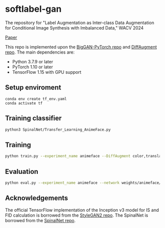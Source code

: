 # softlabel-gan
The repository for "Label Augmentation as Inter-class Data Augmentation for Conditional Image Synthesis with Imbalanced Data," WACV 2024

[Paper](https://openaccess.thecvf.com/content/WACV2024/html/Katsumata_Label_Augmentation_As_Inter-Class_Data_Augmentation_for_Conditional_Image_Synthesis_WACV_2024_paper.html)

This repo is implemented upon the [BigGAN-PyTorch repo](https://github.com/ajbrock/BigGAN-PyTorch) and [DiffAugment repo](https://github.com/mit-han-lab/data-efficient-gans/). 
The main dependencies are:
- Python 3.7.9 or later
- PyTorch 1.10 or later
- TensorFlow 1.15 with GPU support 


## Setup enviroment

```
conda env create tf_env.yaml
conda activate tf
```

## Training classifier
```bash
python3 SpinalNet/Transfer_Learning_AnimeFace.py
```

## Training

```bash
python train.py --experiment_name animeface --DiffAugment color,translation,cutout --mirror_augment --which_best FID --num_inception_images 5000 --shuffle --batch_size 64 --parallel --num_G_accumulations 1 --num_D_accumulations 1 --num_epochs 1000 --num_D_steps 1 --G_lr 1e-4 --D_lr 4e-4 --dataset T128 --G_ch 80 --D_ch 80 --G_depth 1 --D_depth 1 --G_shared --shared_dim 128 --dim_z 120 --hier --ema --use_ema --ema_start 20000 --test_every 4000 --save_every 2000 --target_type softmax --ann_file ~/tinyimagenet128_softmax.npz  --adam_eps 1e-6 --SN_eps 1e-6 --BN_eps 1e-4 --num_worker 32  --load_in_mem --G_eval_mode --num_samples 50000
```

## Evaluation

```bash
python eval.py --experiment_name animeface --network weights/animeface/G_ema_best.pth --num_inception_images 5000 --batch_size 32 --parallel --dataset T128 --G_ch 80 --D_ch 80 --G_depth 1 --D_depth 1 --G_shared --shared_dim 128 --dim_z 120 --hier --ema --use_ema --ema_start 20000 --target_type softmax --ann_file ~/tinyimagenet128_softmax.npz  --adam_eps 1e-6 --SN_eps 1e-6 --BN_eps 1e-4 --num_worker 32  --load_in_mem --G_eval_mode
```

## Acknowledgements

The official TensorFlow implementation of the Inception v3 model for IS and FID calculation is borrowed from the [StyleGAN2 repo](https://github.com/NVlabs/stylegan2).
The SpinalNet is borrowed from the [SpinalNet repo](https://github.com/dipuk0506/SpinalNet).
